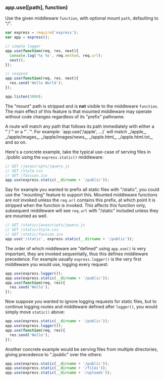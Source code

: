 <h3 id='app.use'>app.use([path], function)</h3>

Use the given middleware `function`, with optional mount `path`,
defaulting to "/".

~~~js
var express = require('express');
var app = express();

// simple logger
app.use(function(req, res, next){
  console.log('%s %s', req.method, req.url);
  next();
});

// respond
app.use(function(req, res, next){
  res.send('Hello World');
});

app.listen(3000);
~~~

The "mount" path is stripped and is <strong>not</strong> visible
to the middleware `function`. The main effect of this feature is that
mounted middleware may operate without code changes regardless of its "prefix"
pathname.

<div class="doc-box doc-notice" markdown="1">
A route will match any path that follows its path immediately with either a "`/`" or a "`.`". For example: `app.use('/apple', ...)` will match _/apple_, _/apple/images_, _/apple/images/news_, _/apple.html_, _/apple.html.txt_, and so on.
</div>

Here's a concrete example, take the typical use-case of serving files in ./public
using the `express.static()` middleware:

~~~js
// GET /javascripts/jquery.js
// GET /style.css
// GET /favicon.ico
app.use(express.static(__dirname + '/public'));
~~~

Say for example you wanted to prefix all static files with "/static", you could
use the "mounting" feature to support this. Mounted middleware functions are _not_
invoked unless the `req.url` contains this prefix, at which point
it is stripped when the function is invoked. This affects this function only,
subsequent middleware will see `req.url` with "/static" included
unless they are mounted as well.

~~~js
// GET /static/javascripts/jquery.js
// GET /static/style.css
// GET /static/favicon.ico
app.use('/static', express.static(__dirname + '/public'));
~~~

The order of which middleware are "defined" using `app.use()` is
very important, they are invoked sequentially, thus this defines middleware
precedence. For example usually `express.logger()` is the very
first middleware you would use, logging every request:

~~~js
app.use(express.logger());
app.use(express.static(__dirname + '/public'));
app.use(function(req, res){
  res.send('Hello');
});
~~~

Now suppose you wanted to ignore logging requests for static files, but to
continue logging routes and middleware defined after `logger()`,
you would simply move `static()` above:

~~~js
app.use(express.static(__dirname + '/public'));
app.use(express.logger());
app.use(function(req, res){
  res.send('Hello');
});
~~~

Another concrete example would be serving files from multiple directories,
giving precedence to "./public" over the others:

~~~js
app.use(express.static(__dirname + '/public'));
app.use(express.static(__dirname + '/files'));
app.use(express.static(__dirname + '/uploads'));
~~~
